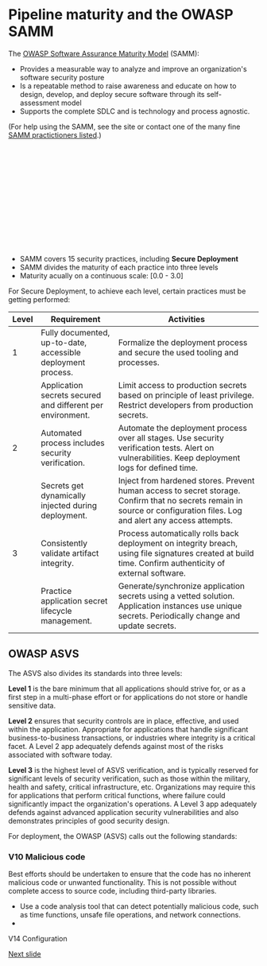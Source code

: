 # Pipeline maturity and the OWASP SAMM

The [OWASP Software Assurance Maturity Model](https://owaspsamm.org) (SAMM):

* Provides a measurable way to analyze and improve an organization's software security posture
* Is a repeatable method to raise awareness and educate on how to design, develop, and deploy secure software through its self-assessment model
* Supports the complete SDLC and is technology and process agnostic.

(For help using the SAMM, see the site or contact one of the many fine [SAMM practictioners listed](https://owaspsamm.org/practitioners).)

<br /><br /><br /><br /><br /><br /><br /><br /><br /><br /><br /><br />

* SAMM covers 15 security practices, including **Secure Deployment**
* SAMM divides the maturity of each practice into three levels
* Maturity acually on a continuous scale: [0.0 - 3.0]


For Secure Deployment, to achieve each level, certain practices must be getting performed:

| Level | Requirement | Activities |
|--|--|--|
| 1 | Fully documented, up-to-date, accessible deployment process.  | Formalize the deployment process and secure the used tooling and processes. |
|   | Application secrets secured and different per environment. | Limit access to production secrets based on principle of least privilege. Restrict developers from production secrets. |
| 2 | Automated process includes security verification. | Automate the deployment process over all stages. Use security verification tests. Alert on vulnerabilities. Keep deployment logs for defined time. |
|   | Secrets get dynamically injected during deployment. | Inject from hardened stores. Prevent human access to secret storage. Confirm that no secrets remain in source or configuration files. Log and alert any access attempts. |
| 3 | Consistently validate artifact integrity. | Process automatically rolls back deployment on integrity breach, using file signatures created at build time. Confirm authenticity of external software. |
|   | Practice application secret lifecycle management. | Generate/synchronize application secrets using a vetted solution. Application instances use unique secrets. Periodically change and update secrets. |


## OWASP ASVS

The ASVS also divides its standards into three levels:

**Level 1** is the bare minimum that all applications should strive for, or as a first step in a multi-phase effort or for applications do not store or handle sensitive data.

**Level 2** ensures that security controls are in place, effective, and used within the application. Appropriate for applications that handle significant business-to-business transactions, or industries where integrity is a critical facet. A Level 2 app adequately defends against most of the risks associated with software today.

**Level 3** is the highest level of ASVS verification, and is typically reserved for significant levels of security verification, such as those within the military, health and safety, critical infrastructure, etc. Organizations may require this for applications that perform critical functions, where failure could significantly impact the organization's operations. A Level 3 app adequately defends against advanced application security vulnerabilities and also demonstrates principles of good security design.

For deployment, the OWASP (ASVS) calls out the following standards:

### V10 Malicious code

Best efforts should be undertaken to ensure that the code has no inherent malicious code or unwanted functionality. This is not possible without complete access to source code, including third-party libraries.

* Use a code analysis tool that can detect potentially malicious code, such as time functions, unsafe file operations, and network connections.
* 

V14 Configuration


[Next slide]()
